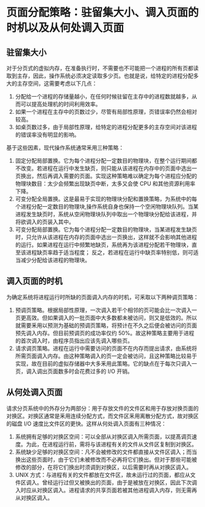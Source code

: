 # 页面分配策略：驻留集大小、调入页面的时机以及从何处调入页面

## 驻留集大小

对于分页式的虚拟内存，在准备执行时，不需要也不可能把一个进程的所有页都读取到主存，因此，操作系统必须决定读取多少页。也就是说，给特定的进程分配多大的主存空间，这需要考虑以下几点：

1.  分配给一个进程的存储量越小，在任何时候驻留在主存中的进程数就越多，从而可以提高处理机的时间利用效率。
2.  如果一个进程在主存中的页数过少，尽管有局部性原理，页错误率仍然会相对较高。
3.  如桌页数过多，由于局部性原理，给特定的进程分配更多的主存空间对该进程的错误率没有明显的影响。

基于这些因素，现代操作系统通常釆用三种策略：

1.  固定分配局部置换。它为每个进程分配一定数目的物理块，在整个运行期间都不改变。若进程在运行中发生缺页，则只能从该进程在内存中的页面中选出一页换出，然后再调入需要的页面。实现这种策略难以确定为每个进程应分配的物理块数目：太少会频繁出现缺页中断，太多又会使 CPU 和其他资源利用率下降。
2.  可变分配全局置换。这是最易于实现的物理块分配和置换策略，为系统中的每个进程分配一定数目的物理块,操作系统自身也保持一个空闲物理块队列。当某进程发生缺页时，系统从空闲物理块队列中取出一个物理块分配给该进程，并将欲调入的页装入其中。
3.  可变分配局部置换。它为每个进程分配一定数目的物理块，当某进程发生缺页时，只允许从该进程在内存的页面中选出一页换出，这样就不会影响其他进程的运行。如果进程在运行中频繁地缺页，系统再为该进程分配若干物理块，直至该进程缺页率趋于适当程度； 反之，若进程在运行中缺页率特别低，则可适当减少分配给该进程的物理块。

## 调入页面的时机

为确定系统将进程运行时所缺的页面调入内存的时机，可釆取以下两种调页策略：

1.  预调页策略。根据局部性原理，一次调入若干个相邻的页可能会比一次调入一页更高效。但如果调入的一批页面中大多数都未被访问，则又是低效的。所以就需要釆用以预测为基础的预调页策略，将预计在不久之后便会被访问的页面预先调入内存。但目前预调页的成功率仅约 50%。故这种策略主要用于进程的首次调入时，由程序员指出应该先调入哪些页。
2.  请求调页策略。进程在运行中需要访问的页面不在内存而提出请求，由系统将所需页面调入内存。由这种策略调入的页一定会被访问，且这种策略比较易于实现，故在目前的虚拟存储器中大多釆用此策略。它的缺点在于每次只调入一页，调入调出页面数多时会花费过多的 I/O 开销。

## 从何处调入页面

请求分页系统中的外存分为两部分：用于存放文件的文件区和用于存放对换页面的对换区。对换区通常是釆用连续分配方式，而文件区釆用离散分配方式，故对换区的磁盘 I/O 速度比文件区的更快。这样从何处调入页面有三种情况：

1.  系统拥有足够的对换区空间：可以全部从对换区调入所需页面，以提髙调页速度。为此，在进程运行前，需将与该进程有关的文件从文件区复制到对换区。
2.  系统缺少足够的对换区空间：凡不会被修改的文件都直接从文件区调入；而当换出这些页面时，由于它们未被修改而不必再将它们换出。但对于那些可能被修改的部分，在将它们换出时须调到对换区，以后需要时再从对换区调入。
3.  UNIX 方式：与进程有关的文件都放在文件区，故未运行过的页面，都应从文件区调入。曾经运行过但又被换出的页面，由于是被放在对换区，因此下次调入时应从对换区调入。进程请求的共享页面若被其他进程调入内存，则无需再从对换区调入。